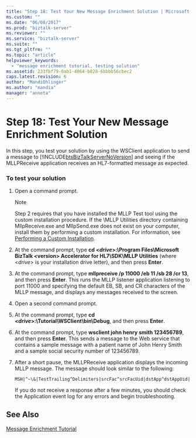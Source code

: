 ```yaml
---
title: "Step 18: Test Your New Message Enrichment Solution | Microsoft Docs"
ms.custom: ""
ms.date: "06/08/2017"
ms.prod: "biztalk-server"
ms.reviewer: ""
ms.service: "biztalk-server"
ms.suite: ""
ms.tgt_pltfrm: ""
ms.topic: "article"
helpviewer_keywords: 
  - "message enrichment tutorial, testing solution"
ms.assetid: 233fbf79-0ab1-4064-b828-6bbbb56cbec2
caps.latest.revision: 6
author: "MandiOhlinger"
ms.author: "mandia"
manager: "anneta"
---
```

# Step 18: Test Your New Message Enrichment Solution
In this step, you test your solution by using the WSClient application to send a message to [!INCLUDE[btsBizTalkServerNoVersion](../../includes/btsbiztalkservernoversion-md.md)] and seeing if the MLLPReceive application receives an HL7-formatted message as expected.  
  
### To test your solution  
  
1.  Open a command prompt.  
  
    > [!NOTE]
    >  Step 2 requires that you have installed the MLLP Test tool using the custom installation procedure. If the \MLLP Utilities directory containing MllpReceive.exe and MllpSend.exe does not exist on your computer, install them by performing a custom installation. For information, see [Performing a Custom Installation](http://msdn.microsoft.com/library/e55c86e1-af63-49ba-8510-d177e1b96692).  
  
2.  At the command prompt, type **cd \<*drive*>:\Program Files\Microsoft BizTalk \<version> Accelerator for HL7\SDK\MLLP Utilities** (where \<*drive*> is your installation drive letter), and then press **Enter**.  
  
3.  At the command prompt, type **mllpreceive /p 11000 /eb 11 /sb 28 /cr 13**, and then press **Enter**. This runs the MLLP listener application listening to port 11000 and specifying the default EB, SB, and CR characters of the MLLP message, and displays any messages received to the screen.  
  
4.  Open a second command prompt.  
  
5.  At the command prompt, type **cd \<*drive*>:\Tutorial\WSClient\bin\Debug**, and then press **Enter**.  
  
6.  At the command prompt, type **wsclient john henry smith 123456789**, and then press **Enter**. This sends a message to the Web service that contains a sample message with a patient name of John Henry Smith and a sample social security number of 123456789.  
  
7.  After a short pause, the MLLPReceive application displays the incoming MLLP message. The message should look similar to the following:  
  
    ```  
    MSH|^~\&|TestTrailing^Delimiters|srcFac^srcFacUid|dstApp^dstAppUid|dstFac^dstFacUid|200307092343|sec|ADT^A04|msgid2134|P|2.2PID|||123456789||smith^john  
    ```  
  
     If you do not receive a response after a few minutes, you should check the Application event log for any errors and begin troubleshooting.  
  
## See Also  
 [Message Enrichment Tutorial](../../adapters-and-accelerators/accelerator-hl7/message-enrichment-tutorial.md)